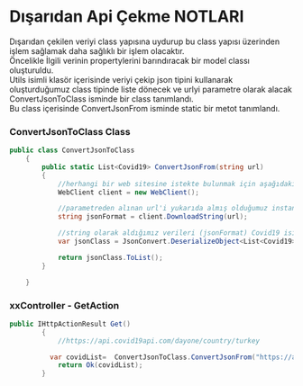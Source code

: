 # Dışarıdan Api Çekme NOTLARI

Dışarıdan çekilen veriyi class yapısına uydurup bu class yapısı üzerinden işlem sağlamak daha sağlıklı bir işlem olacaktır.<br>
Öncelikle İlgili verinin propertylerini barındıracak bir model classı oluşturuldu.<br>
Utils isimli klasör içerisinde veriyi çekip json tipini kullanarak oluşturduğumuz class tipinde liste dönecek ve urlyi parametre olarak alacak ConvertJsonToClass isminde bir class tanımlandı.<br>
Bu class içerisinde ConvertJsonFrom isminde static bir metot tanımlandı.<br>

### ConvertJsonToClass Class
```csharp
public class ConvertJsonToClass
    {
        public static List<Covid19> ConvertJsonFrom(string url)
        {
            //herhangi bir web sitesine istekte bulunmak için aşağıdaki nesneyi kullanmamız gerekmektedir.
            WebClient client = new WebClient();

            //parametreden alınan url'i yukarıda almış olduğumuz instance ile istekte bulunup bütün veriyi string oalrak yakalıyoruz.
            string jsonFormat = client.DownloadString(url);

            //string olarak aldığımız verileri (jsonFormat) Covid19 isimli class içerisinde bulunan property'lere taşıyoruz. (Deserialize)
            var jsonClass = JsonConvert.DeserializeObject<List<Covid19>>(jsonFormat);

            return jsonClass.ToList();
        }

    }
```
### xxController - GetAction
```csharp
public IHttpActionResult Get()
        {
            //https://api.covid19api.com/dayone/country/turkey

          var covidList=  ConvertJsonToClass.ConvertJsonFrom("https://api.covid19api.com/dayone/country/turkey");
            return Ok(covidList);
        }
```

